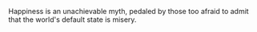 Happiness is an unachievable myth, pedaled by those too afraid to admit that the world's default state is misery.
